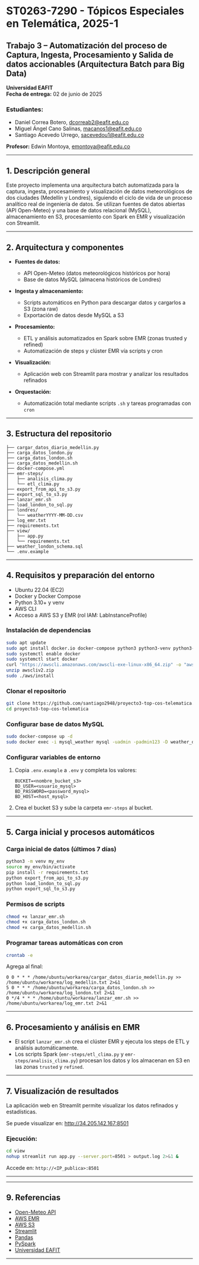 # ST0263-7290 - Tópicos Especiales en Telemática, 2025-1  
## Trabajo 3 – Automatización del proceso de Captura, Ingesta, Procesamiento y Salida de datos accionables (Arquitectura Batch para Big Data)

**Universidad EAFIT**  
**Fecha de entrega:** 02 de junio de 2025

### Estudiantes:
- Daniel Correa Botero, dcorreab2@eafit.edu.co
- Miguel Ángel Cano Salinas, macanos1@eafit.edu.co
- Santiago Acevedo Urrego, sacevedou1@eafit.edu.co

**Profesor:** Edwin Montoya, emontoya@eafit.edu.co

---

## 1. Descripción general

Este proyecto implementa una arquitectura batch automatizada para la captura, ingesta, procesamiento y visualización de datos meteorológicos de dos ciudades (Medellín y Londres), siguiendo el ciclo de vida de un proceso analítico real de ingeniería de datos. Se utilizan fuentes de datos abiertas (API Open-Meteo) y una base de datos relacional (MySQL), almacenamiento en S3, procesamiento con Spark en EMR y visualización con Streamlit.

---

## 2. Arquitectura y componentes

- **Fuentes de datos:**  
  - API Open-Meteo (datos meteorológicos históricos por hora)
  - Base de datos MySQL (almacena históricos de Londres)

- **Ingesta y almacenamiento:**  
  - Scripts automáticos en Python para descargar datos y cargarlos a S3 (zona raw)
  - Exportación de datos desde MySQL a S3

- **Procesamiento:**  
  - ETL y análisis automatizados en Spark sobre EMR (zonas trusted y refined)
  - Automatización de steps y clúster EMR vía scripts y cron

- **Visualización:**  
  - Aplicación web con Streamlit para mostrar y analizar los resultados refinados

- **Orquestación:**  
  - Automatización total mediante scripts `.sh` y tareas programadas con `cron`

---

## 3. Estructura del repositorio

```
├── cargar_datos_diario_medellin.py
├── carga_datos_london.py
├── carga_datos_london.sh
├── carga_datos_medellin.sh
├── docker-compose.yml
├── emr-steps/
│   ├── analisis_clima.py
│   └── etl_clima.py
├── export_from_api_to_s3.py
├── export_sql_to_s3.py
├── lanzar_emr.sh
├── load_london_to_sql.py
├── londres/
│   └── weatherYYYY-MM-DD.csv
├── log_emr.txt
├── requirements.txt
├── view/
│   ├── app.py
│   └── requirements.txt
├── weather_london_schema.sql
└── .env.example
```

---

## 4. Requisitos y preparación del entorno

- Ubuntu 22.04 (EC2)
- Docker y Docker Compose
- Python 3.10+ y venv
- AWS CLI
- Acceso a AWS S3 y EMR (rol IAM: LabInstanceProfile)

### Instalación de dependencias

```bash
sudo apt update
sudo apt install docker.io docker-compose python3 python3-venv python3-pip unzip -y
sudo systemctl enable docker
sudo systemctl start docker
curl "https://awscli.amazonaws.com/awscli-exe-linux-x86_64.zip" -o "awscliv2.zip"
unzip awscliv2.zip
sudo ./aws/install
```

### Clonar el repositorio

```bash
git clone https://github.com/santiago2948/proyecto3-top-cos-telematica.git
cd proyecto3-top-cos-telematica
```

### Configurar base de datos MySQL

```bash
sudo docker-compose up -d
sudo docker exec -i mysql_weather mysql -uadmin -padmin123 -D weather_data < weather_london_schema.sql
```

### Configurar variables de entorno

1. Copia `.env.example` a `.env` y completa los valores:
    ```
    BUCKET=<nombre_bucket_s3>
    BD_USER=<usuario_mysql>
    BD_PASSWORD=<password_mysql>
    BD_HOST=<host_mysql>
    ```

2. Crea el bucket S3 y sube la carpeta `emr-steps` al bucket.

---

## 5. Carga inicial y procesos automáticos

### Carga inicial de datos (últimos 7 días)

```bash
python3 -m venv my_env
source my_env/bin/activate
pip install -r requirements.txt
python export_from_api_to_s3.py
python load_london_to_sql.py
python export_sql_to_s3.py
```

### Permisos de scripts

```bash
chmod +x lanzar_emr.sh
chmod +x carga_datos_london.sh
chmod +x carga_datos_medellin.sh
```

### Programar tareas automáticas con cron

```bash
crontab -e
```
Agrega al final:
```
0 0 * * * /home/ubuntu/workarea/cargar_datos_diario_medellin.py >> /home/ubuntu/workarea/log_medellin.txt 2>&1
5 0 * * * /home/ubuntu/workarea/carga_datos_london.sh >> /home/ubuntu/workarea/log_london.txt 2>&1
0 */4 * * * /home/ubuntu/workarea/lanzar_emr.sh >> /home/ubuntu/workarea/log_emr.txt 2>&1
```

---

## 6. Procesamiento y análisis en EMR

- El script `lanzar_emr.sh` crea el clúster EMR y ejecuta los steps de ETL y análisis automáticamente.
- Los scripts Spark (`emr-steps/etl_clima.py` y `emr-steps/analisis_clima.py`) procesan los datos y los almacenan en S3 en las zonas `trusted` y `refined`.

---

## 7. Visualización de resultados

La aplicación web en Streamlit permite visualizar los datos refinados y estadísticas.

Se puede visualizar en: http://34.205.142.167:8501

### Ejecución:

```bash
cd view
nohup streamlit run app.py --server.port=8501 > output.log 2>&1 &
```
Accede en: `http://<IP_publica>:8501`

---

---

## 9. Referencias

- [Open-Meteo API](https://open-meteo.com/)
- [AWS EMR](https://docs.aws.amazon.com/emr/)
- [AWS S3](https://docs.aws.amazon.com/s3/)
- [Streamlit](https://streamlit.io/)
- [Pandas](https://pandas.pydata.org/)
- [PySpark](https://spark.apache.org/docs/latest/api/python/)
- [Universidad EAFIT](https://www.eafit.edu.co/)

---


